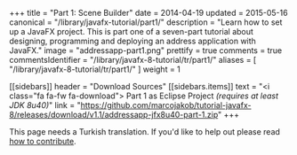 +++
title = "Part 1: Scene Builder"
date = 2014-04-19
updated = 2015-05-16
canonical = "/library/javafx-tutorial/part1/"
description = "Learn how to set up a JavaFX project. This is part one of a seven-part tutorial about designing, programming and deploying an address application with JavaFX."
image = "addressapp-part1.png"
prettify = true
comments = true 
commentsIdentifier = "/library/javafx-8-tutorial/tr/part1/"
aliases = [ 
  "/library/javafx-8-tutorial/tr/part1/"
]
weight = 1

[[sidebars]]
header = "Download Sources"
[[sidebars.items]]
text = "<i class=\"fa fa-fw fa-download\"></i> Part 1 as Eclipse Project <em>(requires at least JDK 8u40)</em>"
link = "https://github.com/marcojakob/tutorial-javafx-8/releases/download/v1.1/addressapp-jfx8u40-part-1.zip"
+++

<div class="alert alert-warning">
  <i class="fa fa-language"></i> This page needs a Turkish translation. If you'd like to help out please read <a href="/library/how-to-contribute/" class="alert-link">how to contribute</a>.
</div>

